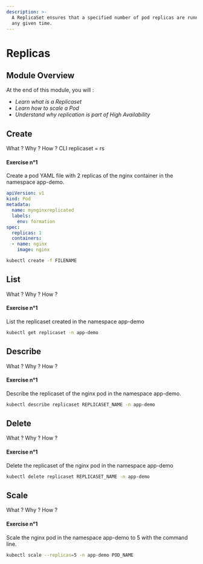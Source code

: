```yaml
---
description: >-
  A ReplicaSet ensures that a specified number of pod replicas are running at
  any given time.
---
```


# Replicas

## Module Overview

At the end of this module, you will :

* _Learn what is a Replicaset_
* _Learn how to scale a Pod_
* _Understand why replication is part of High Availability_

## Create

What ? Why ? How ? CLI replicaset = rs

#### Exercise n°1

Create a pod YAML file with 2 replicas of the nginx container in the namespace app-demo.

```yaml
apiVersion: v1
kind: Pod
metadata:
  name: mynginxreplicated
  labels:
    env: formation
spec:
  replicas: 1
  containers:
  - name: nginx
    image: nginx
```

```bash
kubectl create -f FILENAME
```

## List

What ? Why ? How ?

#### Exercise n°1

List the replicaset created in the namespace app-demo

```bash
kubectl get replicaset -n app-demo
```

## Describe

What ? Why ? How ?

#### Exercise n°1

Describe the replicaset of the nginx pod in the namespace app-demo.

```bash
kubectl describe replicaset REPLICASET_NAME -n app-demo
```

## Delete

What ? Why ? How ?

#### Exercise n°1

Delete the replicaset of the nginx pod in the namespace app-demo

```bash
kubectl delete replicaset REPLICASET_NAME -n app-demo
```

## Scale

What ? Why ? How ?

#### Exercise n°1

Scale the nginx pod in the namespace app-demo to 5 with the command line.

```bash
kubectl scale --replicas=5 -n app-demo POD_NAME
```



